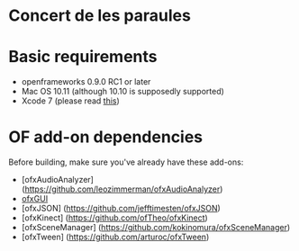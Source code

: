 # Concert de les paraules

# Basic requirements

* openframeworks 0.9.0 RC1 or later
* Mac OS 10.11 (although 10.10 is supposedly supported)
* Xcode 7 (please read [this](http://forum.openframeworks.cc/t/warning-before-upgrading-to-xcode-7/20755))

# OF add-on dependencies

Before building, make sure you've already have these add-ons:

* [ofxAudioAnalyzer] (https://github.com/leozimmerman/ofxAudioAnalyzer)
* [ofxGUI](http://openframeworks.cc/documentation/ofxGui/ofxGui.html)
* [ofxJSON] (https://github.com/jefftimesten/ofxJSON)
* [ofxKinect] (https://github.com/ofTheo/ofxKinect)
* [ofxSceneManager] (https://github.com/kokinomura/ofxSceneManager)
* [ofxTween] (https://github.com/arturoc/ofxTween)